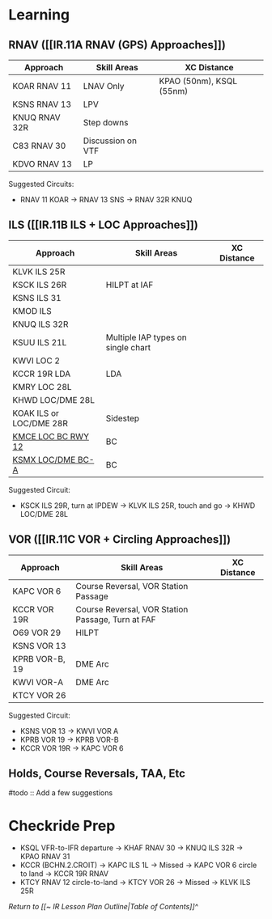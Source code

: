 # Learning
## RNAV ([[IR.11A RNAV (GPS) Approaches]])
| Approach      | Skill Areas       | XC Distance              |
| ------------- | ----------------- | ------------------------ |
| KOAR RNAV 11  | LNAV Only         | KPAO (50nm), KSQL (55nm) |
| KSNS RNAV 13  | LPV               |                          |
| KNUQ RNAV 32R | Step downs        |                          |
| C83 RNAV 30   | Discussion on VTF |                          |
| KDVO RNAV 13  | LP                  |                          |

Suggested Circuits: 
- RNAV 11 KOAR -> RNAV 13 SNS -> RNAV 32R KNUQ

## ILS ([[IR.11B ILS + LOC Approaches]])
| Approach                                                                              | Skill Areas                        | XC Distance |
| ------------------------------------------------------------------------------------- | ---------------------------------- | ----------- |
| KLVK ILS 25R                                                                          |                                    |             |
| KSCK ILS 26R                                                                          | HILPT at IAF                       |             |
| KSNS ILS 31                                                                           |                                    |             |
| KMOD ILS                                                                              |                                    |             |
| KNUQ ILS 32R                                                                          |                                    |             |
| KSUU ILS 21L                                                                          | Multiple IAP types on single chart |             |
| KWVI LOC 2                                                                            |                                    |             |
| KCCR 19R LDA                                                                          | LDA                                |             |
| KMRY LOC 28L                                                                          |                                    |             |
| KHWD LOC/DME 28L                                                                      |                                    |             |
| KOAK ILS or LOC/DME 28R                                                               | Sidestep                           |             |
| [KMCE LOC BC RWY 12](https://cfijack.com/latest-plate-redirect/?plate=00665LBC12.PDF) | BC                                   |             |
| [KSMX LOC/DME BC-A](https://cfijack.com/latest-plate-redirect/?plate=00379LDBCA.PDF)  | BC                                 |             |

Suggested Circuit:
- KSCK ILS 29R, turn at IPDEW -> KLVK ILS 25R, touch and go -> KHWD LOC/DME 28L

## VOR ([[IR.11C VOR + Circling Approaches]])
| Approach       | Skill Areas                                       | XC Distance |
| -------------- | ------------------------------------------------- | ----------- |
| KAPC VOR 6     | Course Reversal, VOR Station Passage              |             |
| KCCR VOR 19R   | Course Reversal, VOR Station Passage, Turn at FAF |             |
| O69 VOR 29     | HILPT                                             |             |
| KSNS VOR 13    |                                                   |             |
| KPRB VOR-B, 19 | DME Arc                                           |             |
| KWVI VOR-A     | DME Arc                                           |             |
| KTCY VOR 26    |                                                   |             |

Suggested Circuit:
- KSNS VOR 13 -> KWVI VOR A
- KPRB VOR 19 -> KPRB VOR-B
- KCCR VOR 19R -> KAPC VOR 6

## Holds, Course Reversals, TAA, Etc
#todo :: Add a few suggestions

# Checkride Prep
- KSQL VFR-to-IFR departure -> KHAF RNAV 30 -> KNUQ ILS 32R -> KPAO RNAV 31
- KCCR (BCHN.2.CROIT) -> KAPC ILS 1L -> Missed -> KAPC VOR 6 circle to land -> KCCR 19R RNAV
- KTCY RNAV 12 circle-to-land -> KTCY VOR 26 -> Missed -> KLVK ILS 25R

*Return to [[~ IR Lesson Plan Outline|Table of Contents]]^*